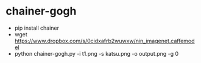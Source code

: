 # chainer-gogh
- pip install chainer
- wget https://www.dropbox.com/s/0cidxafrb2wuwxw/nin_imagenet.caffemodel
- python chainer-gogh.py -i t1.png -s katsu.png -o output.png -g 0
